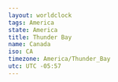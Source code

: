 ```yaml
---
layout: worldclock
tags: America
state: America
title: Thunder Bay
name: Canada
iso: CA
timezone: America/Thunder_Bay
utc: UTC -05:57
---
```


